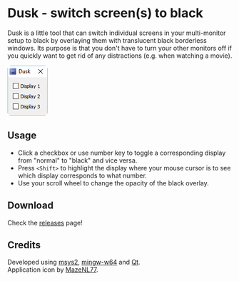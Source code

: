 # Dusk - switch screen(s) to black
Dusk is a little tool that can switch individual screens in your multi-monitor setup to black by overlaying them with translucent black borderless windows. Its purpose is that you don't have to turn your other monitors off if you quickly want to get rid of any distractions (e.g. when watching a movie).

![Alt text](/doc/dusk_main_window.png "main window")

## Usage
- Click a checkbox or use number key to toggle a corresponding display from "normal" to "black" and vice versa.
- Press `<Shift>` to highlight the display where your mouse cursor is to see which display corresponds to what number.
- Use your scroll wheel to change the opacity of the black overlay.

## Download
Check the [releases](https://github.com/dehesselle/dusk/releases) page!

## Credits
Developed using [msys2](https://github.com/msys2), [mingw-w64](http://mingw-w64.org) and [Qt](https://www.qt.io).  
Application icon by [MazeNL77](http://mazenl77.deviantart.com/).
